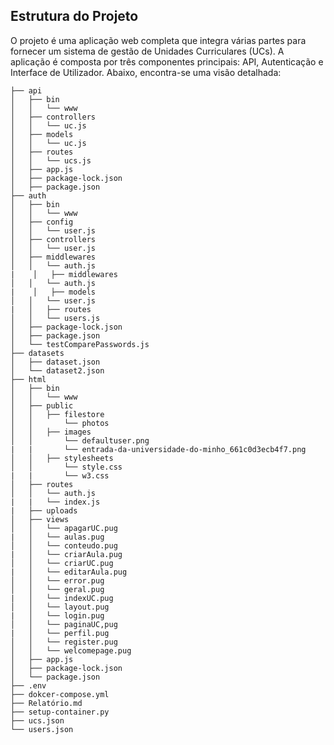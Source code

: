 ## Estrutura do Projeto

O projeto é uma aplicação web completa que integra várias partes para fornecer um sistema de gestão de Unidades Curriculares (UCs). A aplicação é composta por três componentes principais: API, Autenticação e Interface de Utilizador. Abaixo, encontra-se uma visão detalhada:

    ├── api
    │   ├── bin
    │   │   └── www
    │   ├── controllers
    │   │   └── uc.js
    │   ├── models
    │   │   └── uc.js
    │   ├── routes
    │   │   └── ucs.js
    │   ├── app.js
    │   ├── package-lock.json
    │   ├── package.json
    ├── auth
    │   ├── bin
    │   │   └── www
    │   ├── config
    │   │   └── user.js
    │   ├── controllers
    │   │   └── user.js
    │   ├── middlewares
    │   │   └── auth.js
    |    │   ├── middlewares
    │   │   └── auth.js
    |    │   ├── models
    │   │   └── user.js
    |   │   ├── routes
    │   │   └── users.js
    │   ├── package-lock.json
    │   ├── package.json
    │   └── testComparePasswords.js
    ├── datasets
    │   ├── dataset.json
    │   └── dataset2.json
    ├── html
    │   ├── bin
    │   │   └── www
    │   ├── public
    │   │   ├── filestore
    │   │       └── photos
    │   │   ├── images
    │   │       └── defaultuser.png
    |   |       └── entrada-da-universidade-do-minho_661c0d3ecb4f7.png
    │   │   ├── stylesheets
    │   │       └── style.css
    |   |       └── w3.css
    │   ├── routes
    │   │   └── auth.js
    |   |   └── index.js
    |   ├── uploads
    │   ├── views
    │   │   └── apagarUC.pug
    |   │   └── aulas.pug
    │   │   └── conteudo.pug
    |   │   └── criarAula.pug
    │   │   └── criarUC.pug
    |   │   └── editarAula.pug
    │   │   └── error.pug
    │   │   └── geral.pug
    |   │   └── indexUC.pug
    │   │   └── layout.pug
    |   │   └── login.pug
    │   │   └── paginaUC,pug
    |   │   └── perfil.pug
    │   │   └── register.pug
    │   │   └── welcomepage.pug     
    │   ├── app.js
    │   ├── package-lock.json
    │   └── package.json
    ├── .env
    ├── dokcer-compose.yml
    ├── Relatório.md
    ├── setup-container.py
    ├── ucs.json
    └── users.json
    
    
    
    
    
    
    
    
